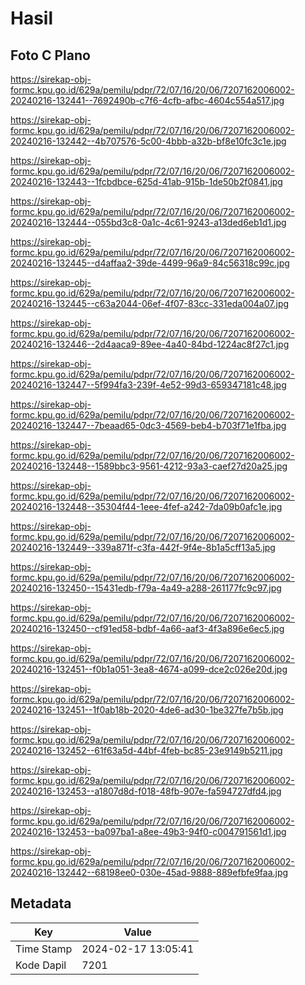 # Hasil

## Foto C Plano

https://sirekap-obj-formc.kpu.go.id/629a/pemilu/pdpr/72/07/16/20/06/7207162006002-20240216-132441--7692490b-c7f6-4cfb-afbc-4604c554a517.jpg

https://sirekap-obj-formc.kpu.go.id/629a/pemilu/pdpr/72/07/16/20/06/7207162006002-20240216-132442--4b707576-5c00-4bbb-a32b-bf8e10fc3c1e.jpg

https://sirekap-obj-formc.kpu.go.id/629a/pemilu/pdpr/72/07/16/20/06/7207162006002-20240216-132443--1fcbdbce-625d-41ab-915b-1de50b2f0841.jpg

https://sirekap-obj-formc.kpu.go.id/629a/pemilu/pdpr/72/07/16/20/06/7207162006002-20240216-132444--055bd3c8-0a1c-4c61-9243-a13ded6eb1d1.jpg

https://sirekap-obj-formc.kpu.go.id/629a/pemilu/pdpr/72/07/16/20/06/7207162006002-20240216-132445--d4affaa2-39de-4499-96a9-84c56318c99c.jpg

https://sirekap-obj-formc.kpu.go.id/629a/pemilu/pdpr/72/07/16/20/06/7207162006002-20240216-132445--c63a2044-06ef-4f07-83cc-331eda004a07.jpg

https://sirekap-obj-formc.kpu.go.id/629a/pemilu/pdpr/72/07/16/20/06/7207162006002-20240216-132446--2d4aaca9-89ee-4a40-84bd-1224ac8f27c1.jpg

https://sirekap-obj-formc.kpu.go.id/629a/pemilu/pdpr/72/07/16/20/06/7207162006002-20240216-132447--5f994fa3-239f-4e52-99d3-659347181c48.jpg

https://sirekap-obj-formc.kpu.go.id/629a/pemilu/pdpr/72/07/16/20/06/7207162006002-20240216-132447--7beaad65-0dc3-4569-beb4-b703f71e1fba.jpg

https://sirekap-obj-formc.kpu.go.id/629a/pemilu/pdpr/72/07/16/20/06/7207162006002-20240216-132448--1589bbc3-9561-4212-93a3-caef27d20a25.jpg

https://sirekap-obj-formc.kpu.go.id/629a/pemilu/pdpr/72/07/16/20/06/7207162006002-20240216-132448--35304f44-1eee-4fef-a242-7da09b0afc1e.jpg

https://sirekap-obj-formc.kpu.go.id/629a/pemilu/pdpr/72/07/16/20/06/7207162006002-20240216-132449--339a871f-c3fa-442f-9f4e-8b1a5cff13a5.jpg

https://sirekap-obj-formc.kpu.go.id/629a/pemilu/pdpr/72/07/16/20/06/7207162006002-20240216-132450--15431edb-f79a-4a49-a288-261177fc9c97.jpg

https://sirekap-obj-formc.kpu.go.id/629a/pemilu/pdpr/72/07/16/20/06/7207162006002-20240216-132450--cf91ed58-bdbf-4a66-aaf3-4f3a896e6ec5.jpg

https://sirekap-obj-formc.kpu.go.id/629a/pemilu/pdpr/72/07/16/20/06/7207162006002-20240216-132451--f0b1a051-3ea8-4674-a099-dce2c026e20d.jpg

https://sirekap-obj-formc.kpu.go.id/629a/pemilu/pdpr/72/07/16/20/06/7207162006002-20240216-132451--1f0ab18b-2020-4de6-ad30-1be327fe7b5b.jpg

https://sirekap-obj-formc.kpu.go.id/629a/pemilu/pdpr/72/07/16/20/06/7207162006002-20240216-132452--61f63a5d-44bf-4feb-bc85-23e9149b5211.jpg

https://sirekap-obj-formc.kpu.go.id/629a/pemilu/pdpr/72/07/16/20/06/7207162006002-20240216-132453--a1807d8d-f018-48fb-907e-fa594727dfd4.jpg

https://sirekap-obj-formc.kpu.go.id/629a/pemilu/pdpr/72/07/16/20/06/7207162006002-20240216-132453--ba097ba1-a8ee-49b3-94f0-c004791561d1.jpg

https://sirekap-obj-formc.kpu.go.id/629a/pemilu/pdpr/72/07/16/20/06/7207162006002-20240216-132442--68198ee0-030e-45ad-9888-889efbfe9faa.jpg


## Metadata

| Key        | Value               |
| ---------- | ------------------- |
| Time Stamp | 2024-02-17 13:05:41 |
| Kode Dapil | 7201                |




